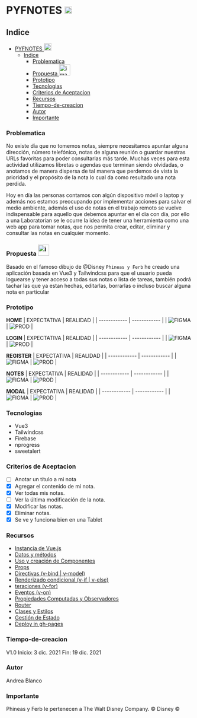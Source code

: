 # PYFNOTES <img src="./src/assets/pyfLogo.png" alt="logo de ohineas y ferb" height="20"/>

## Indice  
- [PYFNOTES <img src="./src/assets/pyfLogo.png" alt="logo de ohineas y ferb" height="20"/>](#pyfnotes-)
  - [Indice](#indice)
    - [Problematica](#problematica)
    - [Propuesta  <img src="./src/assets/ferbc.jpg" alt="imagen de ferb" height="30"/>](#propuesta--)
    - [Prototipo](#prototipo)
    - [Tecnologias](#tecnologias)
    - [Criterios de Aceptacion](#criterios-de-aceptacion)
    - [Recursos](#recursos)
    - [Tiempo-de-creacion](#tiempo-de-creacion)
    - [Autor](#autor)
    - [Importante](#importante)

### Problematica  
No existe día que no tomemos notas, siempre necesitamos apuntar alguna dirección, número telefónico, notas de alguna reunión o guardar nuestras URLs favoritas para poder consultarlas más tarde. Muchas veces para esta actividad utilizamos libretas o agendas que terminan siendo olvidadas, o anotamos de manera dispersa de tal manera que perdemos de vista la prioridad y el propósito de la nota lo cual da como resultado una nota perdida.

Hoy en día las personas contamos con algún dispositivo móvil o laptop y además nos estamos preocupando por implementar acciones para salvar el medio ambiente, además el uso de notas en el trabajo remoto se vuelve indispensable para aquello que debemos apuntar en el día con día, por ello a una Laboratorian se le ocurre la idea de tener una herramienta como una web app para tomar notas, que nos permita crear, editar, eliminar y consultar las notas en cualquier momento.

### Propuesta  <img src="./src/assets/ferbc.jpg" alt="imagen de ferb" height="30"/>
Basado en el famoso dibujo de @Disney `Phineas y Ferb` he creado una aplicación basada en Vue3 y Tailwindcss para que el usuario pueda loguearse y tener acceso a todas sus notas o lista de tareas, también podrá tachar las que ya estan hechas, editarlas, borrarlas o incluso buscar alguna nota en particular  

### Prototipo
**HOME**
| EXPECTATIVA | REALIDAD |
| ------------ | ------------ |
| ![FIGMA](./src/assets/home-figma.png) | ![PROD](./src/assets/home-real.png) |

**LOGIN**
| EXPECTATIVA | REALIDAD |
| ------------ | ------------ |
| ![FIGMA](./src/assets/login-figma.png) | ![PROD](./src/assets/login-real.png) |

**REGISTER**
| EXPECTATIVA | REALIDAD |
| ------------ | ------------ |
| ![FIGMA](./src/assets/register-figma.png) | ![PROD](./src/assets/register-real.png) |

**NOTES**
| EXPECTATIVA | REALIDAD |
| ------------ | ------------ |
| ![FIGMA](./src/assets/notas-figma.png) | ![PROD](./src/assets/notas-real.png) |

**MODAL**
| EXPECTATIVA | REALIDAD |
| ------------ | ------------ |
| ![FIGMA](./src/assets/modal-figma.png) | ![PROD](./src/assets/modal-real.png) |

### Tecnologias  
- Vue3
- Tailwindcss
- Firebase
- nprogress
- sweetalert

### Criterios de Aceptacion  
- [ ] Anotar un título a mi nota
- [x] Agregar el contenido de mi nota.
- [x] Ver todas mis notas.
- [ ] Ver la última modificación de la nota.
- [x] Modificar las notas.
- [x] Eliminar notas.
- [x] Se ve y funciona bien en una Tablet

### Recursos
- [Instancia de Vue.js](https://es.vuejs.org/v2/guide/instance.html)
- [Datos y métodos](https://es.vuejs.org/v2/guide/instance.html#Datos-y-Metodos)
- [Uso y creación de Componentes](https://vuejs.org/v2/guide/components.html)
- [Props](https://es.vuejs.org/v2/guide/components.html#Pasando-datos-a-componentes-secundarios-con-Props)
- [Directivas (v-bind | v-model)](https://es.vuejs.org/v2/api/#v-bind)
- [Renderizado condicional (v-if | v-else)](https://es.vuejs.org/v2/guide/conditional.html#v-if)
- [teraciones (v-for)](https://es.vuejs.org/v2/guide/list.html#Mapeando-una-matriz-a-elementos-con-v-for)
- [ Eventos (v-on)](https://es.vuejs.org/v2/guide/events.html)
- [Propiedades Computadas y Observadores](https://es.vuejs.org/v2/guide/computed.html)
- [Router](https://next.router.vuejs.org/guide/)
- [Clases y Estilos](https://es.vuejs.org/v2/guide/class-and-style.html)
- [Gestión de Estado](https://es.vuejs.org/v2/guide/state-management.html#Gestion-de-estado-simple-desde-cero)
- [Deploy in gh-pages](https://www.neoguias.com/como-publicar-aplicacion-vue-github-pages/)

### Tiempo-de-creacion
V1.0
Inicio: 3 dic. 2021
Fin: 19 dic. 2021
### Autor
Andrea Blanco

### Importante  
Phineas y Ferb le pertenecen a The Walt Disney Company. © Disney © 